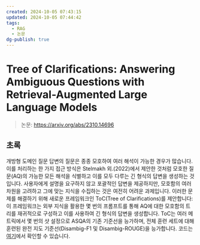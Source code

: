 ```yaml
---
created: 2024-10-05 07:43:15
updated: 2024-10-05 07:44:42
tags:
  - RAG
  - 논문
dg-publish: true
---
```


# Tree of Clarifications: Answering Ambiguous Questions with Retrieval-Augmented Large Language Models

> 논문: https://arxiv.org/abs/2310.14696

##  초록

개방형 도메인 질문 답변의 질문은 종종 모호하여 여러 해석이 가능한 경우가 많습니다. 이를 처리하는 한 가지 접근 방식은 Stelmakh 외.(2022)에서 제안한 것처럼 모호한 질문(AQ)의 가능한 모든 해석을 식별하고 이를 모두 다루는 긴 형식의 답변을 생성하는 것입니다. 사용자에게 설명을 요구하지 않고 포괄적인 답변을 제공하지만, 모호함의 여러 차원을 고려하고 그에 맞는 지식을 수집하는 것은 여전히 어려운 과제입니다. 이러한 문제를 해결하기 위해 새로운 프레임워크인 ToC(Tree of Clarifications)를 제안합니다: 이 프레임워크는 외부 지식을 활용한 몇 번의 프롬프트를 통해 AQ에 대한 모호함의 트리를 재귀적으로 구성하고 이를 사용하여 긴 형식의 답변을 생성합니다. ToC는 여러 메트릭에서 몇 번의 샷 설정으로 ASQA의 기존 기준선을 능가하며, 전체 훈련 세트에 대해 훈련된 완전 지도 기준선(Disambig-F1 및 Disambig-ROUGE)을 능가합니다. 코드는 [여기](https://github.com/gankim/tree-of-clarifications)에서 확인할 수 있습니다.
